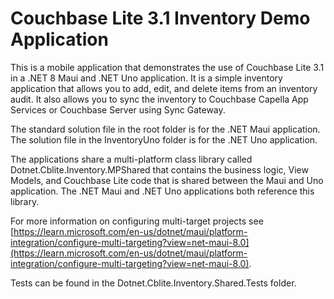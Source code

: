 # Couchbase Lite 3.1 Inventory Demo Application

This is a mobile application that demonstrates the use of Couchbase Lite 3.1 in a .NET 8 Maui and .NET Uno application. It is a simple inventory application that allows you to add, edit, and delete items from an inventory audit. It also allows you to sync the inventory to Couchbase Capella App Services or Couchbase Server using Sync Gateway.

The standard solution file in the root folder is for the .NET Maui application.  The solution file in the InventoryUno folder is for the .NET Uno application.

The applications share a multi-platform class library called Dotnet.Cblite.Inventory.MPShared that contains the business logic, View Models, and Couchbase Lite code that is shared between the Maui and Uno application.  The .NET Maui and .NET Uno applications both reference this library.

For more information on configuring multi-target projects see [https://learn.microsoft.com/en-us/dotnet/maui/platform-integration/configure-multi-targeting?view=net-maui-8.0](https://learn.microsoft.com/en-us/dotnet/maui/platform-integration/configure-multi-targeting?view=net-maui-8.0).

Tests can be found in the Dotnet.Cblite.Inventory.Shared.Tests folder.